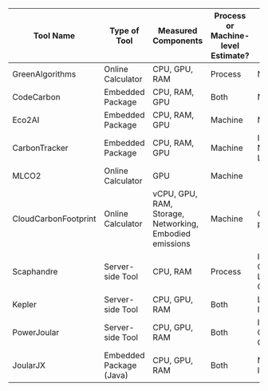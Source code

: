 | Tool Name | Type of Tool | Measured Components | Process or Machine-level Estimate? | Limitations | Carbon footprint or Energy Evaluated? | Github Link | How to Cite |
|---|---|---|---|---|---|---|---|
| GreenAlgorithms | Online Calculator | CPU, GPU, RAM | Process | N/A | Carbon Footprint | https://github.com/GreenAlgorithms/green-algorithms-tool | https://arxiv.org/abs/2007.03051 |
| CodeCarbon | Embedded Package | CPU, RAM, GPU | Both | Nvidia GPU | Carbon Footprint | https://github.com/mlco2/codecarbon | https://arxiv.org/abs/2007.03051 |
| Eco2AI | Embedded Package | CPU, RAM, GPU | Machine | Nvidia GPU | Carbon Footprint | https://github.com/sb-ai-lab/Eco2AI | https://arxiv.org/abs/2208.00406 |
| CarbonTracker | Embedded Package | CPU, RAM, GPU | Machine | Intel CPU, Nvidia GPU, Linux/mac OS | Carbon Footprint | https://github.com/lfwa/carbontracker | https://arxiv.org/abs/2007.03051 |
| MLCO2 | Online Calculator | GPU | Machine | | Carbon Footprint | https://mlco2.github.io/impact/#compute | https://arxiv.org/abs/1910.09700 |
| CloudCarbonFootprint | Online Calculator | vCPU, GPU, RAM, Storage, Networking, Embodied emissions | Machine | Cloud providers only | Carbon Footprint | https://github.com/cloud-carbon-footprint/cloud-carbon-footprint | [https://www.asrjetsjournal.org/index.php<br>/American_Scientific_Journal/article/view/11484](https://www.asrjetsjournal.org/index.php/American_Scientific_Journal/article/view/11484) |
| Scaphandre | Server-side Tool | CPU, RAM | Process | Intel/AMD CPU, Linux/Windows OS | Energy | https://github.com/hubblo-org/scaphandre | N/A |
| Kepler | Server-side Tool | CPU, GPU, RAM | Both | Linux OS, Intel/AMD CPU | Energy | https://github.com/sustainable-computing-io/kepler | N/A |
| PowerJoular | Server-side Tool | CPU, GPU, RAM | Both | Intel/AMD CPU, Nvidia GPU, Linux OS | Energy | https://github.com/joular/powerjoular | https://ieeexplore.ieee.org/document/9826760 |
| JoularJX | Embedded Package (Java) | CPU, GPU, RAM | Both | Nvidia GPU, Intel/AMD CPU | Energy | https://github.com/joular/joularjx | https://ieeexplore.ieee.org/document/9826760 |
